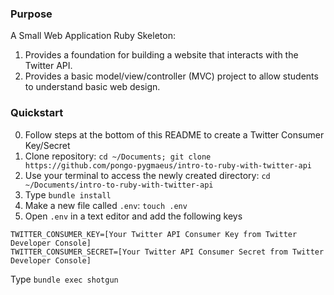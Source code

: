 ### Purpose
A Small Web Application Ruby Skeleton:

1. Provides a foundation for building a website that interacts with the Twitter API.
2. Provides a basic model/view/controller (MVC) project to allow students to understand basic web design.

### Quickstart

0.  Follow steps at the bottom of this README to create a Twitter Consumer Key/Secret
1.  Clone repository: `cd ~/Documents; git clone https://github.com/pongo-pygmaeus/intro-to-ruby-with-twitter-api`
2.  Use your terminal to access the newly created directory: `cd ~/Documents/intro-to-ruby-with-twitter-api`
3.  Type `bundle install`
4.  Make a new file called `.env`: `touch .env`
5.  Open `.env` in a text editor and add the following keys
```
TWITTER_CONSUMER_KEY=[Your Twitter API Consumer Key from Twitter Developer Console]
TWITTER_CONSUMER_SECRET=[Your Twitter API Consumer Secret from Twitter Developer Console]
```
Type `bundle exec shotgun`
